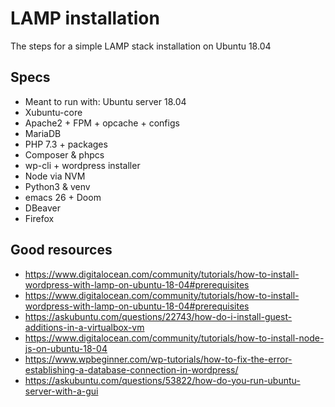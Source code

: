 # LAMP installation
The steps for a simple LAMP stack installation on Ubuntu 18.04

## Specs
* Meant to run with: Ubuntu server 18.04
* Xubuntu-core
* Apache2 + FPM + opcache + configs
* MariaDB
* PHP 7.3 + packages
* Composer & phpcs
* wp-cli + wordpress installer
* Node via NVM
* Python3 & venv
* emacs 26 + Doom
* DBeaver
* Firefox

## Good resources
* https://www.digitalocean.com/community/tutorials/how-to-install-wordpress-with-lamp-on-ubuntu-18-04#prerequisites
* https://www.digitalocean.com/community/tutorials/how-to-install-wordpress-with-lamp-on-ubuntu-18-04#prerequisites
* https://askubuntu.com/questions/22743/how-do-i-install-guest-additions-in-a-virtualbox-vm
* https://www.digitalocean.com/community/tutorials/how-to-install-node-js-on-ubuntu-18-04
* https://www.wpbeginner.com/wp-tutorials/how-to-fix-the-error-establishing-a-database-connection-in-wordpress/
* https://askubuntu.com/questions/53822/how-do-you-run-ubuntu-server-with-a-gui
